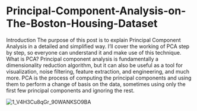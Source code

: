 # Principal-Component-Analysis-on-The-Boston-Housing-Dataset
Introduction The purpose of this post is to explain Principal Component Analysis in a detailed and simplified way. I’ll cover the working of PCA step by step, so everyone can understand it and make use of this technique. What is PCA? Principal component analysis is fundamentally a dimensionality reduction algorithm, but it can also be useful as a tool for visualization, noise filtering, feature extraction, and engineering, and much more. PCA is the process of computing the principal components and using them to perform a change of basis on the data, sometimes using only the first few principal components and ignoring the rest.


![1_V4H3Cu8qGr_90WANKSO9BA](https://user-images.githubusercontent.com/88345564/147245826-af644ef9-441f-4710-bc6f-d77f45516106.gif)

